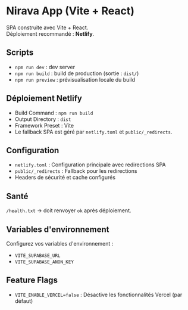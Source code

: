 # Nirava App (Vite + React)

SPA construite avec Vite + React.  
Déploiement recommandé : **Netlify**.

## Scripts
- `npm run dev` : dev server
- `npm run build` : build de production (sortie : `dist/`)
- `npm run preview` : prévisualisation locale du build

## Déploiement Netlify
- Build Command : `npm run build`
- Output Directory : `dist`
- Framework Preset : Vite
- Le fallback SPA est géré par `netlify.toml` et `public/_redirects`.

## Configuration
- `netlify.toml` : Configuration principale avec redirections SPA
- `public/_redirects` : Fallback pour les redirections
- Headers de sécurité et cache configurés

## Santé
`/health.txt` → doit renvoyer `ok` après déploiement.

## Variables d'environnement
Configurez vos variables d'environnement :
- `VITE_SUPABASE_URL`
- `VITE_SUPABASE_ANON_KEY`

## Feature Flags
- `VITE_ENABLE_VERCEL=false` : Désactive les fonctionnalités Vercel (par défaut)